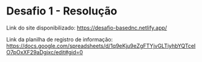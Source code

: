 # Desafio 1 - Resolução
Link do site disponibilizado: https://desafio-basednc.netlify.app/

Link da planilha de registro de informação: https://docs.google.com/spreadsheets/d/1q9eKju9eZgFTYjvGLTiyhbYQTceIO7pOxXF29aDgjxc/edit#gid=0
